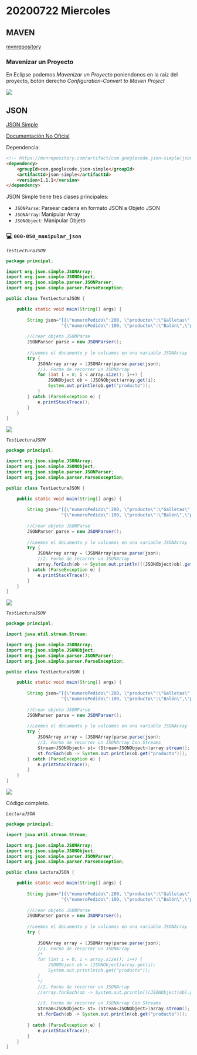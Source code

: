 # 20200722 Miercoles

## MAVEN

[mvnrepository](https://mvnrepository.com/)

### Mavenizar un Proyecto

En Eclipse podemos *Mavenizar un Proyecto* poniendonos en la raíz del proyecto, botón derecho *Configuration-Convert to Maven Project*

<img src="images/20200722-01.png">

## JSON

[JSON Simple](https://code.google.com/archive/p/json-simple/)

[Documentación No Oficial](https://javadoc.io/doc/com.googlecode.json-simple/json-simple/latest/index.html)

Dependencia:

```html
<!-- https://mvnrepository.com/artifact/com.googlecode.json-simple/json-simple -->
<dependency>
    <groupId>com.googlecode.json-simple</groupId>
    <artifactId>json-simple</artifactId>
    <version>1.1.1</version>
</dependency>
```

JSON Simple tiene tres clases principales:

* `JSONParse`: Parsear cadena en formato JSON a Objeto JSON
* `JSONArray`: Manipular Array
* `JSONObject`: Manipular Objeto

### :computer: `000-050_manipular_json`

*`TestLecturaJSON`*

```java
package principal;

import org.json.simple.JSONArray;
import org.json.simple.JSONObject;
import org.json.simple.parser.JSONParser;
import org.json.simple.parser.ParseException;

public class TestLecturaJSON {

	public static void main(String[] args) {
		
		String json="[{\"numeroPedido\":200, \"producto\":\"Galletas\",\"precio\":20.5}," + 
				     "{\"numeroPedido\":100, \"producto\":\"Balón\",\"precio\":2.2}]";
		
		//Crear objeto JSONParse
		JSONParser parse = new JSONParser();
		
		//Leemos el documento y lo volcamos en una variable JSONArray
		try {
			JSONArray array = (JSONArray)parse.parse(json);
			//1. Forma de recorrer un JSONArray
			for (int i = 0; i < array.size(); i++) {
				JSONObject ob = (JSONObject)array.get(i);
				System.out.println(ob.get("producto"));
			}
		} catch (ParseException e) {
			e.printStackTrace();
		}
	}
}
```

<img src="images/20200722-02.png">

*`TestLecturaJSON`*

```java
package principal;

import org.json.simple.JSONArray;
import org.json.simple.JSONObject;
import org.json.simple.parser.JSONParser;
import org.json.simple.parser.ParseException;

public class TestLecturaJSON {

	public static void main(String[] args) {
		
		String json="[{\"numeroPedido\":200, \"producto\":\"Galletas\",\"precio\":20.5}," + 
				     "{\"numeroPedido\":100, \"producto\":\"Balón\",\"precio\":2.2}]";
		
		//Crear objeto JSONParse
		JSONParser parse = new JSONParser();
		
		//Leemos el documento y lo volcamos en una variable JSONArray
		try {
			JSONArray array = (JSONArray)parse.parse(json);
			//2. Forma de recorrer un JSONArray
			array.forEach(ob -> System.out.println(((JSONObject)ob).get("producto")));
		} catch (ParseException e) {
			e.printStackTrace();
		}
	}
}
```

<img src="images/20200722-03.png">

*`TestLecturaJSON`*

```java
package principal;

import java.util.stream.Stream;

import org.json.simple.JSONArray;
import org.json.simple.JSONObject;
import org.json.simple.parser.JSONParser;
import org.json.simple.parser.ParseException;

public class TestLecturaJSON {

	public static void main(String[] args) {
		
		String json="[{\"numeroPedido\":200, \"producto\":\"Galletas\",\"precio\":20.5}," + 
				     "{\"numeroPedido\":100, \"producto\":\"Balón\",\"precio\":2.2}]";
		
		//Crear objeto JSONParse
		JSONParser parse = new JSONParser();
		
		//Leemos el documento y lo volcamos en una variable JSONArray
		try {
			JSONArray array = (JSONArray)parse.parse(json);
			//3. Forma de recorrer un JSONArray Con Streams
			Stream<JSONObject> st= (Stream<JSONObject>)array.stream();
			st.forEach(ob -> System.out.println(ob.get("producto")));
		} catch (ParseException e) {
			e.printStackTrace();
		}
	}
}
```

<img src="images/20200722-04.png">

Código completo.

*`LecturaJSON`*

```java
package principal;

import java.util.stream.Stream;

import org.json.simple.JSONArray;
import org.json.simple.JSONObject;
import org.json.simple.parser.JSONParser;
import org.json.simple.parser.ParseException;

public class LecturaJSON {

	public static void main(String[] args) {
		
		String json="[{\"numeroPedido\":200, \"producto\":\"Galletas\",\"precio\":20.5}," + 
				     "{\"numeroPedido\":100, \"producto\":\"Balón\",\"precio\":2.2}]";
		
		//Crear objeto JSONParse
		JSONParser parse = new JSONParser();
		
		//Leemos el documento y lo volcamos en una variable JSONArray
		try {
			
			JSONArray array = (JSONArray)parse.parse(json);
			//1. Forma de recorrer un JSONArray
			/*
			for (int i = 0; i < array.size(); i++) {
				JSONObject ob = (JSONObject)array.get(i);
				System.out.println(ob.get("producto"));
			}
			*/
			//2. Forma de recorrer un JSONArray
			//array.forEach(ob -> System.out.println(((JSONObject)ob).get("producto")));
			
			//3. Forma de recorrer un JSONArray Con Streams
			Stream<JSONObject> st= (Stream<JSONObject>)array.stream();
			st.forEach(ob -> System.out.println(ob.get("producto")));
		
		} catch (ParseException e) {
			e.printStackTrace();
		}
	}
}
```

